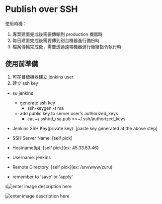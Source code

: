 # Publish over SSH 

使用時機：

1. 專案建置完成後需要傳輸到 production 機器時
2. 每日建置完成後需要傳到別台機器進行備份時
3. 檔案傳輸完成後，需要透過遠端機器進行後續指令執行時

## 使用前準備

1. 可在目標機器建立 jenkins user
2. 建立 ssh key



-	su jenkins

	-	generate ssh key
		-	ssh-keygen -t rsa
	-	add public key to server user's authorized_keys
		-	cat ~/.ssh/id_rsa.pub >>~/.ssh/authorized_keys

-	Jenkins SSH Key(private key): [paste key generated at the above step]

-	SSH Server Name: [self pick]

-	Hostname(ip): [self pick](ex: 45.33.83.46)

-	Username: jenkins

-	Remote Directory: [self pick](ex: /srv/www/zuru)

-	remember to 'save' or 'apply'

s![enter image description here](https://lh3.googleusercontent.com/-Z2_W6JPYXxY/VUCZt5X_1II/AAAAAAAAP9o/TxTOnC6b_8o/s0/Screen+Shot+2015-04-22+at+5.32.14+PM.png)

![enter image description here](https://lh3.googleusercontent.com/-N3aFi4lkTsE/VUCZyk4uloI/AAAAAAAAP90/CTGgH6-X1R4/s0/Screen+Shot+2015-04-22+at+5.35.10+PM.png)

